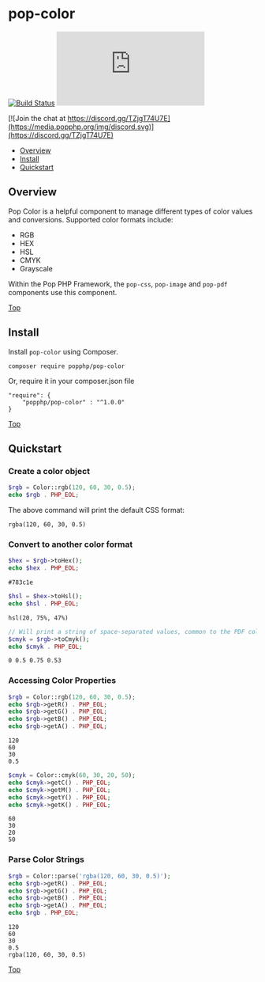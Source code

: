 pop-color
=========

[![Build Status](https://github.com/popphp/pop-color/workflows/phpunit/badge.svg)](https://github.com/popphp/pop-color/actions)
[![Coverage Status](http://cc.popphp.org/coverage.php?comp=pop-color)](http://cc.popphp.org/pop-color/)

[![Join the chat at https://discord.gg/TZjgT74U7E](https://media.popphp.org/img/discord.svg)](https://discord.gg/TZjgT74U7E)

* [Overview](#overview)
* [Install](#install)
* [Quickstart](#quickstart)

Overview
--------
Pop Color is a helpful component to manage different types of color values and conversions.
Supported color formats include:

- RGB
- HEX
- HSL
- CMYK
- Grayscale

Within the Pop PHP Framework, the `pop-css`, `pop-image` and `pop-pdf` components use this component. 

[Top](#pop-color)

Install
-------

Install `pop-color` using Composer.

    composer require popphp/pop-color

Or, require it in your composer.json file

    "require": {
        "popphp/pop-color" : "^1.0.0"
    }

[Top](#pop-color)

Quickstart
----------

### Create a color object

```php
$rgb = Color::rgb(120, 60, 30, 0.5);
echo $rgb . PHP_EOL;
```

The above command will print the default CSS format:

```text
rgba(120, 60, 30, 0.5)
```

### Convert to another color format

```php
$hex = $rgb->toHex();
echo $hex . PHP_EOL;
```

```text
#783c1e
```

```php
$hsl = $hex->toHsl();
echo $hsl . PHP_EOL;
```

```text
hsl(20, 75%, 47%)
```

```php
// Will print a string of space-separated values, common to the PDF color string format
$cmyk = $rgb->toCmyk();
echo $cmyk . PHP_EOL; 
```

```text
0 0.5 0.75 0.53
```

### Accessing Color Properties

```php
$rgb = Color::rgb(120, 60, 30, 0.5);
echo $rgb->getR() . PHP_EOL;
echo $rgb->getG() . PHP_EOL;
echo $rgb->getB() . PHP_EOL;
echo $rgb->getA() . PHP_EOL;
```

```text
120
60
30
0.5
```

```php
$cmyk = Color::cmyk(60, 30, 20, 50);
echo $cmyk->getC() . PHP_EOL;
echo $cmyk->getM() . PHP_EOL;
echo $cmyk->getY() . PHP_EOL;
echo $cmyk->getK() . PHP_EOL;
```

```text
60
30
20
50
```

### Parse Color Strings

```php
$rgb = Color::parse('rgba(120, 60, 30, 0.5)');
echo $rgb->getR() . PHP_EOL;
echo $rgb->getG() . PHP_EOL;
echo $rgb->getB() . PHP_EOL;
echo $rgb->getA() . PHP_EOL;
echo $rgb . PHP_EOL;
```

```text
120
60
30
0.5
rgba(120, 60, 30, 0.5)
```

[Top](#pop-color)
